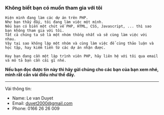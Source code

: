 ### Không biết bạn có muốn tham gia với tôi ###

```
Hiện mình đang làm các dự án trên PHP.
Như bạn thấy đấy, tôi đang làm việc một mình. 
Nếu bạn có biến một chút về PHP, HTML, CSS, Javascript, ... thì sao bạn không tham gia với tôi. 
Tất cả chúng ta sẽ là một nhóm thống nhất và sẽ cùng làm việc với nhau. 
Vậy tại sao không lập một nhóm và cùng làm việc để cùng thảo luận và học tập, hay kiếm tiền từ các dự án nhận được.
```

```
Hay bạn đang cần một lập trình viên PHP, hãy liên hệ với tôi qua email và mô tả bạn cần cái gì nhé.
```

**Nếu bạn đọc được tin này thì hãy gửi chúng cho các bạn của bạn xem nhé, mình rất cần vài điều như thế đấy.**


---


Vài thông tin:
  * Name: Le van Duyet
  * Email: duyet2000@gmail.com
  * Phone: 0166 26 26 009